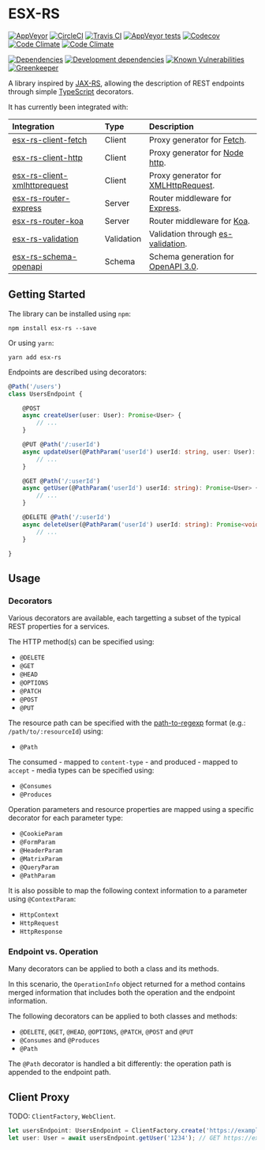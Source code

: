 # ESX-RS

[![AppVeyor](https://img.shields.io/appveyor/ci/rraziel/esx-rs/master.svg?label=Win32&style=flat)](https://ci.appveyor.com/project/rraziel/esx-rs)
[![CircleCI](https://img.shields.io/circleci/project/github/rraziel/esx-rs/master.svg?label=MacOS&style=flat)](https://circleci.com/gh/rraziel/esx-rs)
[![Travis CI](https://img.shields.io/travis/rraziel/esx-rs/master.svg?label=Linux&style=flat)](https://travis-ci.org/rraziel/esx-rs)
[![AppVeyor tests](https://img.shields.io/appveyor/tests/rraziel/esx-rs/master.svg?label=Tests&style=flat)](https://ci.appveyor.com/project/rraziel/esx-rs/build/tests)
[![Codecov](https://img.shields.io/codecov/c/github/rraziel/esx-rs.svg?label=Coverage&style=flat)](https://codecov.io/gh/rraziel/esx-rs)
[![Code Climate](https://img.shields.io/codeclimate/maintainability/rraziel/esx-rs.svg?label=Maintainability&style=flat)](https://codeclimate.com/github/rraziel/esx-rs)
[![Code Climate](https://img.shields.io/codeclimate/issues/rraziel/esx-rs.svg?label=Code%20Issues&style=flat)](https://codeclimate.com/github/rraziel/esx-rs/issues)

[![Dependencies](https://img.shields.io/david/rraziel/esx-rs.svg?label=Dependencies&style=flat)](https://david-dm.org/rraziel/esx-rs)
[![Development dependencies](https://img.shields.io/david/dev/rraziel/esx-rs.svg?label=Dev%20Dependencies&style=flat)](https://david-dm.org/rraziel/esx-rs?type=dev)
[![Known Vulnerabilities](https://snyk.io/test/github/rraziel/esx-rs/badge.svg)](https://snyk.io/test/github/rraziel/esx-rs)
[![Greenkeeper](https://badges.greenkeeper.io/rraziel/esx-rs.svg)](https://greenkeeper.io/)

A library inspired by [JAX-RS](https://en.wikipedia.org/wiki/Java_API_for_RESTful_Web_Services), allowing the description of REST endpoints through simple [TypeScript](https://www.typescriptlang.org/) decorators.

It has currently been integrated with:

| Integration                                                                             | Type       | Description                                                                         |
|:----------------------------------------------------------------------------------------|:-----------|:------------------------------------------------------------------------------------|
| [esx-rs-client-fetch](https://github.com/rraziel/esx-rs-client-fetch)                   | Client     | Proxy generator for [Fetch](https://fetch.spec.whatwg.org/).                        |
| [esx-rs-client-http](https://github.com/rraziel/esx-rs-client-http)                     | Client     | Proxy generator for [Node http](https://nodejs.org/api/http.html).                  |
| [esx-rs-client-xmlhttprequest](https://github.com/rraziel/esx-rs-client-xmlhttprequest) | Client     | Proxy generator for [XMLHttpRequest](https://en.wikipedia.org/wiki/XMLHttpRequest). |
| [esx-rs-router-express](https://github.com/rraziel/esx-rs-router-express)               | Server     | Router middleware for [Express](https://expressjs.com/).                            |
| [esx-rs-router-koa](https://github.com/rraziel/esx-rs-router-koa)                       | Server     | Router middleware for [Koa](http://koajs.com/).                                     |
| [esx-rs-validation](https://github.com/rraziel/esx-rs-validation)                       | Validation | Validation through [es-validation](https://github.com/rraziel/es-validation).       |
| [esx-rs-schema-openapi](https://github.com/rraziel/esx-rs-schema-openapi)               | Schema     | Schema generation for [OpenAPI 3.0](https://www.openapis.org/).                     |

## Getting Started

The library can be installed using `npm`:

```
npm install esx-rs --save
```

Or using `yarn`:

```
yarn add esx-rs
```

Endpoints are described using decorators:

```typescript
@Path('/users')
class UsersEndpoint {

    @POST
    async createUser(user: User): Promise<User> {
        // ...
    }

    @PUT @Path('/:userId')
    async updateUser(@PathParam('userId') userId: string, user: User): Promise<User> {
        // ...
    }

    @GET @Path('/:userId')
    async getUser(@PathParam('userId') userId: string): Promise<User> {
        // ...
    }

    @DELETE @Path('/:userId')
    async deleteUser(@PathParam('userId') userId: string): Promise<void> {
        // ...
    }

}
```

## Usage

### Decorators

Various decorators are available, each targetting a subset of the typical REST properties for a services.

The HTTP method(s) can be specified using:

- `@DELETE`
- `@GET`
- `@HEAD`
- `@OPTIONS`
- `@PATCH`
- `@POST`
- `@PUT`

The resource path can be specified with the [path-to-regexp](https://github.com/pillarjs/path-to-regexp) format (e.g.: `/path/to/:resourceId`) using:

- `@Path`

The consumed - mapped to `content-type` - and produced - mapped to `accept` - media types can be specified using:

- `@Consumes`
- `@Produces`

Operation parameters and resource properties are mapped using a specific decorator for each parameter type:

- `@CookieParam`
- `@FormParam`
- `@HeaderParam`
- `@MatrixParam`
- `@QueryParam`
- `@PathParam`

It is also possible to map the following context information to a parameter using `@ContextParam`:

- `HttpContext`
- `HttpRequest`
- `HttpResponse`

### Endpoint vs. Operation

Many decorators can be applied to both a class and its methods.

In this scenario, the `OperationInfo` object returned for a method contains merged information that includes both the operation and the endpoint information.

The following decorators can be applied to both classes and methods:

- `@DELETE`, `@GET`, `@HEAD`, `@OPTIONS`, `@PATCH`, `@POST` and `@PUT`
- `@Consumes` and `@Produces`
- `@Path`

The `@Path` decorator is handled a bit differently: the operation path is appended to the endpoint path.

## Client Proxy

TODO: `ClientFactory`, `WebClient`.

```typescript
let usersEndpoint: UsersEndpoint = ClientFactory.create('https://example.org/base/url', UsersEndpoint);
let user: User = await usersEndpoint.getUser('1234'); // GET https://example.org/base/url/users/1234
```
